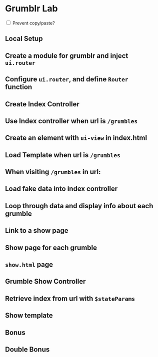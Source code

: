 ---
---

<link rel='stylesheet' type='text/css' href='http://wdidc.org/~jesse/css/github-markdown.css'>
<style>
  .markdown-body{
    padding:1em;
  }
  section {
    display:none;
  }
  :target + section{
    display:block;
  }
</style>
<script>
  document.addEventListener("DOMContentLoaded", function(){
    var hTags = document.querySelectorAll("h1,h2");
    [].forEach.call(hTags, function(hTag){
      var link  = document.createElement("A");
      link.href = "#" + hTag.id;
      link.classList.add("nav");
      link.textContent  = (hTag.textContent);
      hTag.innerHTML    = link.outerHTML;
    });
    var copy = document.querySelector("[type='checkbox']")
    document.body.addEventListener("copy", function(e){
      if(copy.checked) e.preventDefault()
    })
  });
</script>

<div markdown='1' class='markdown-body'>

# Grumblr Lab

<label>
<input type='checkbox' name='prevent-copy'>
  Prevent copy/paste?
</label>


## Local Setup

<section markdown="1">
To start, let's fork the `grumblr_angular` [repo](https://github.com/ga-wdi-exercises/grumblr_angular), then clone down locally

We can get today's **starter** code by checking out a new branch:

```
$ git checkout -b ui-router 1.0.0
```

Let's start our server locally:

```
$ hs
```
Now if you go to `localhost:8080` you should see your app.

#### Open the file in Atom and your browser

It's all terribly exciting: the word `Grumblr`, and that's pretty much it.

Grumblr is like Tumblr, only grumblier. Eventually, it will be a two-model CRUD app with posts and comments.

</section>

## Create a module for grumblr and inject `ui.router`

<section markdown="1">

```js
// app.js
angular.module("grumblr", ["ui.router"]);
```

Add `ng-app` to index.html

```html
<!-- index.html -->
<body ng-app='grumblr'>
```

</section>

## Configure `ui.router`, and define `Router` function

<section markdown="1">

- Configure the module you just created, by adding a function that will serve as your `Router` function
  - Make sure to inject `$stateProvider`, and pass it in as an argument to your function

```js
// app.js
angular.module("grumblr", ["ui.router"])
.config(["$stateProvider", Router])

function Router($stateProvider){
  console.log("working")
}
```

Refreshing the page should show "working" in the console.

</section>

## Create Index Controller

<section markdown="1">

We're just going to make one controller for now: the `index` controller:

```
$ touch js/grumbles/index.controller.js
```

This naming convention is used because it puts the `index` controller alphabetically right next to the `index` view. Since each view is going to have a controller, we're not going to put all the controllers together the way we would in Rails: that would result in a lot of jumping around from file-to-file.

In our `index controller`, let's add the following code:

```js
angular
.module("grumblr")
.controller("GrumbleIndexController", [
  GrumbleIndexControllerFunction
]);

function GrumbleIndexControllerFunction(){
  console.log("I'm in the controller!");
}
```

Link to this file in `index.html`

```html
<!-- after app.js -->
<script src='js/grumbles/index.controller.js'></script>
```

</section>


## Use Index controller when url is `/grumbles`

<section markdown="1">

```js
// app.js

function Router($stateProvider){
  $stateProvider
  .state("grumbleIndex", {
    url: "/grumbles",
    controller: "GrumbleIndexController",
    controllerAs: "GrumbleIndexViewModel"
  });
}
```


</section>

## Create an element with `ui-view` in index.html

<section markdown="1">

```html
<!-- ./index.html -->
<div ui-view></div>
```
Visit: http://localhost:8080/#/grumbles

You should see "I'm in the controller!" in the console.

</section>

## Load Template when url is `/grumbles`

<section markdown="1">

We can have Angular load and insert whole HTML files for us -- just like with *partials* in Rails.

Let's create a folder in which we can put some partials:

```
$ touch js/grumbles/index.html
```

Let's put a piece of HTML into that `index.html`, just so we know it's working:

```html
<h2>I'm the Grumbles index!</h2>
```

```js
function RouterFunction($stateProvider){
  $stateProvider
  .state("grumbleIndex", {
    url: "/grumbles",
    controller: "GrumbleIndexController",
    controllerAs: "GrumbleIndexViewModel"
    templateUrl: "js/grumbles/index.html"
  });
}
```

</section>

## When visiting `/grumbles` in url:

<section markdown="1">

- You should see "I'm in the controller" logged to the console.
- You should see "I'm the grumbles index" in the browser

Things to check:

- Did you link to all your js files in index.html
- Are there any errors in the console?

```html
<script src="js/app.js"></script>
<script src="js/grumbles/index.controller.js"></script>
```
</section>

## Load fake data into index controller

<section markdown="1">

Before `<script src="js/app.js">`, let's add this:

```html
<script>
  var grumbles = [
    {
      title: "I am Grumble One"
    },
    {
      title: "I'm another Grumble"
    }
  ]
</script>
<script src="js/app.js"></script>
```

We can access this global variable in all the other files. Set `this.grumbles` equal to that variable in our controller:

```js
// js/grumbles/index.controller.js

function GrumbleIndexControllerFunction(){
  this.grumbles = grumbles;
}
```

</section>

## Loop through data and display info about each grumble

<section markdown="1">

```html
<!-- js/grumbles/index.html -->
<div data-ng-repeat="grumble in GrumbleIndexViewModel.grumbles">
  <p>{% raw %}{{grumble.title}}{% endraw %}</p>
</div>
```

You should see each of the grumbles when you refresh the page.

</section>

## Link to a show page

<section markdown="1">

Using `ui-sref`

Before we make the show pages themselves, we're going to create some links to them.

The problem is, these grumbles don't actually have IDs -- they're just items in an array.

Inside `ng-repeat`, you automatically have access to a variable called [`$index`](https://docs.angularjs.org/api/ng/directive/ngRepeat). This refers to the index of the current item in the thing being repeated.

```html
<h2>I'm the Grumbles index!</h2>
<div data-ng-repeat="grumble in GrumbleIndexViewModel.grumbles">
  <p><a data-ui-sref="grumbleShow({id: $index})">{{grumble.title}}</a></p>
</div>
```

**We just invented `grumbleShow`** - define the state in the next section.

</section>

## Show page for each grumble

<section markdown="1">

In our application we want to be able to view info about one `grumble`, so let's add a another state for our `show` page.

To do this, we can chain an additional `.state` onto the earlier one:

```js
function Router($stateProvider){
  $stateProvider
  .state("grumbleIndex", {
    url: "/grumbles",
    controller: "GrumbleIndexController",
    controllerAs: "GrumbleIndexViewModel",
    templateUrl: "js/grumbles/index.html"
  })
  .state("grumbleShow", {
    url: "/grumbles/:id",
    controller: "GrumbleShowController",
    controllerAs: "GrumbleShowViewModel",
    templateUrl: "js/grumbles/show.html"
  });
}
```

</section>

##  `show.html` page

<section markdown="1">

```
$ touch js/grumbles/show.html
```

```html
<!-- js/grumbles/show.html -->
The show page
```

</section>


## Grumble Show Controller

<section markdown="1">
```
$ touch js/grumbles/show.controller.js
```

Be sure to include it in your main `index.html`:

```html
<script src="js/app.js"></script>
<script src="js/grumbles/index.controller.js"></script>
<script src="js/grumbles/show.controller.js"></script>
```

#### Set up

To start the show controller, We're just going to copy the index controller. We'll change `index` to `show`, and change `this.grumbles` to `this.grumble` since we're just showing one:

```js
angular
.module("grumblr")
.controller("GrumbleShowController", [
  GrumbleShowControllerFunction
]);

function GrumbleShowControllerFunction(){
  this.grumble = {}
}
```

We'll update the router accordingly to reference the new controller:

```js
.state("grumbleShow", {
  url: "/grumbles/:id",
  templateUrl: "js/grumbles/show.html",
  controller: "GrumbleShowController",
  controllerAs: "GrumbleShowViewModel"
});
```
</section>

## Retrieve index from url with `$stateParams`

<section markdown="1">

Now we need a way of getting the ID from the URL. Angular makes this possible with a module called `$stateParams`, included with `ui.router`. We'll inject it into the controller the same way we injected into the router, and add a `console.log` so we can see what's in `$stateParams`:

```js
angular
.module("grumblr")
.controller("GrumbleShowController", [
  "$stateParams",
  GrumbleShowControllerFunction
]);

function GrumbleShowControllerFunction($stateParams){
  console.log($stateParams);
  this.grumble = {}
}
```

You can see that it's a small object containing the URL parameters (or the URL's one parameter, in this case).

So, to get the index of the current grumble, you just need `$stateParams.id`:

```js
function GrumbleShowControllerFunction($stateParams){
  this.grumble = grumbles[$stateParams.id];
}
```
</section>

## Show template

<section markdown="1">

```html
<!-- js/grumbles/show.html -->
<h2>{% raw %}{{GrumbleShowViewModel.grumble.title}}{% endraw %}</h2>
```

You should see the grumble in the browser

[The solution code is available here.](https://github.com/ga-dc/grumblr_angular/tree/ui-router-solution)

</section>

## Bonus

<section markdown="1">

### You do: CRD Grumbles

This data won't persist since we're not hooked up to a database: refresh the page and it's gone.

But being able to CRD grumbles, even if they just exist until you next refresh the page, will be really useful in doing it for realzies later on!

Thanks to two-way data binding, an "update" button is unnecessary! The grumble is updated automatically as you type.

#### The Create State

1. Create a new state for creating a grumble
1. Create a new controller for creating a grumble
1. Link to the new state from the index state
1. Create a template containing a form for a new grumble
  - add `data-ng-model="GrumbleNewViewModel.newGrumble.title"`
  - add `data-ng-click="GrumbleNewViewModel.create()"`
1. on `ng-submit`
  - access grumble properties with `this.newGrumble` in the controller
  - push the new grumble into the global `grumbles` array
1. `$state.go` to the show view for the new grumble

#### Deleting a grumble

1. Add a link to delete a grumble
1. Add a method on the grumble show controller to remove that grumble from the array

</section>

## Double Bonus

<section markdown="1">

### $locationProvider

You've probably never seen an Angular app that has hashmarks in its URLs the way we have here. That's because they're ugly and Angular makes them super-easy to remove.

First, inject `$locationProvder` into your router. Then, add `$locationProvider.html5Mode(true)`. The result should be:

```js
// ...
  .config([
    "$stateProvider",
    "$locationProvider",
    RouterFunction
  ]);

  function RouterFunction($stateProvider, $locationProvider){
    $locationProvider.html5Mode(true);
// ...
```

If you refresh the page now and follow the error link, it'll tell you that `$location` needs a `<base>` tag.

> This is a standard but little-used HTML tag, the purpose of which is to say what URL all relative URLs should be based on.

Add this to your main `index.html`, right below the `<title>`:

```html
<base href="http://localhost:8080/" />
```

Go to `localhost:8080` and you should be able to click on URLs without seeing that hash.

### $locationProvider bugs

Note that if you actually type `localhost:8080/grumbles` into your browser's address bar it won't work.

That's because your `http-server` considers that to be a completely different route -- it doesn't know that you actually want `index.html`.

Remember that Angular is geared toward single-page apps. In the "real world", you'd probably have the server redirect every page to `index.html`.

This can cause some bugs due to browser caching. You can mitigate these bugs in Chrome by disabling caching when you have the console open. [This Gif has instructions.](http://i.imgur.com/p2TZixz.gifv)
</section>

</div>
